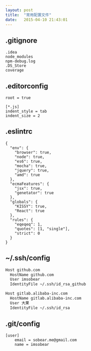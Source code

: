 ```yaml
---
layout: post
title:  "常用配置文件"
date:   2015-04-10 21:43:01
---
```



## .gitignore

```
.idea
node_modules
npm-debug.log
.DS_Store
coverage
```

## .editorconfig

```
root = true

[*.js]
indent_style = tab
indent_size = 2
```

## .eslintrc

```
{
  "env": {
    "browser": true,
    "node": true,
    "es6": true,
    "mocha": true,
    "jquery": true,
    "amd": true
  },
  "ecmaFeatures": {
    "jsx": true,
    "genetator": true
  },
  "globals": {
    "KISSY": true,
    "React": true
  },
  "rules": {
    "eqeqeq": 1,
    "quotes": [1, "single"],
    "strict": 0
  }
}
```


## ~/.ssh/config

```bash
Host github.com
  HostName github.com
  User imsobear
  IdentityFile ~/.ssh/id_rsa_github

Host gitlab.alibaba-inc.com
  HostName gitlab.alibaba-inc.com
  User 大果
  IdentityFile ~/.ssh/id_rsa
```

## .git/config

```
[user]
    email = sobear.me@gmail.com
    name = imsobear
```

